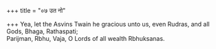 +++
title = "०७ उत नो"

+++
Yea, let the Asvins Twain he gracious unto us, even Rudras, and all Gods, Bhaga, Rathaspati;  
     Parijman, Rbhu, Vaja, O Lords of all wealth Rbhuksanas.